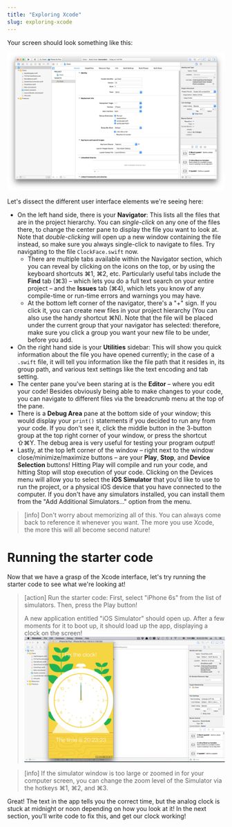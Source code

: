 ```yaml
---
title: "Exploring Xcode"
slug: exploring-xcode
---
```


Your screen should look something like this:

![The Xcode window](./assets/xcode-window.png)

Let's dissect the different user interface elements we're seeing here:

- On the left hand side, there is your __Navigator__: This lists all the files that are in the project hierarchy. You can _single-click_ on any one of the files there, to change the center pane to display the file you want to look at. Note that _double-clicking_ will open up a new window containing the file instead, so make sure you always single-click to navigate to files. Try navigating to the file `ClockFace.swift` now.
  - There are multiple tabs available within the Navigator section, which you can reveal by clicking on the icons on the top, or by using the keyboard shortcuts ⌘1, ⌘2, etc. Particularly useful tabs include the __Find__ tab (⌘3) – which lets you do a full text search on your entire project – and the __Issues__ tab (⌘4), which lets you know of any compile-time or run-time errors and warnings you may have.
  - At the bottom left corner of the navigator, there's a "+" sign. If you click it, you can create new files in your project hierarchy (You can also use the handy shortcut ⌘N). Note that the file will be placed under the current group that your navigator has selected: therefore, make sure you click a group you want your new file to be under, before you add.
- On the right hand side is your __Utilities__ sidebar: This will show you quick information about the file you have opened currently; in the case of a `.swift` file, it will tell you information like the file path that it resides in, its group path, and various text settings like the text encoding and tab setting.
- The center pane you've been staring at is the __Editor__ – where you edit your code! Besides obviously being able to make changes to your code, you can navigate to different files via the breadcrumb menu at the top of the pane.
- There is a __Debug Area__ pane at the bottom side of your window; this would display your `print()` statements if you decided to run any from your code. If you don't see it, click the middle button in the 3-button group at the top right corner of your window, or press the shortcut ⇧⌘Y. The debug area is very useful for testing your program output!
- Lastly, at the top left corner of the window – right next to the window close/minimize/maximize buttons – are your __Play__, __Stop__, and __Device Selection__ buttons! Hitting Play will compile and run your code, and hitting Stop will stop execution of your code. Clicking on the Devices menu will allow you to select the __iOS Simulator__ that you'd like to use to run the project, or a physical iOS device that you have connected to the computer. If you don't have any simulators installed, you can install them from the "Add Additional Simulators..." option from the menu.

> [info]
> Don't worry about memorizing all of this. You can always come back to reference it whenever you want. The more you use Xcode, the more this will all become second nature!

# Running the starter code

Now that we have a grasp of the Xcode interface, let's try running the starter code to see what we're looking at!

> [action]
> Run the starter code: First, select "iPhone 6s" from the list of simulators. Then, press the Play button!
>
> A new application entitled "iOS Simulator" should open up. After a few moments for it to boot up, it should load up the app, displaying a clock on the screen!
> ![A screenshot with the clock project running.](./assets/clock-demo.png)

<!--  -->

> [info]
> If the simulator window is too large or zoomed in for your computer screen, you can change the zoom level of the Simulator via the hotkeys ⌘1, ⌘2, and ⌘3.

Great! The text in the app tells you the correct time, but the analog clock is stuck at midnight or noon depending on how you look at it! In the next section, you'll write code to fix this, and get our clock working!
